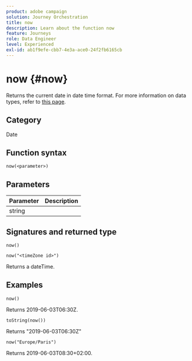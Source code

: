 ```yaml
---
product: adobe campaign
solution: Journey Orchestration
title: now
description: Learn about the function now
feature: Journeys
role: Data Engineer
level: Experienced
exl-id: ab1f9efe-cbb7-4e3a-ace0-24f2fb6165cb
---
```

# now {#now}

Returns the current date in date time format. For more information on data types, refer to [this page](../expression/data-types.md).

## Category

Date

## Function syntax

`now(<parameter>)`

## Parameters

|Parameter|Description|
|--- |--- |
|string||

## Signatures and returned type

`now()`

`now("<timeZone id>")`

Returns a dateTime.

## Examples

`now()`

 Returns 2019-06-03T06:30Z.

`toString(now())`

Returns "2019-06-03T06:30Z"

`now("Europe/Paris")`

Returns 2019-06-03T08:30+02:00.

